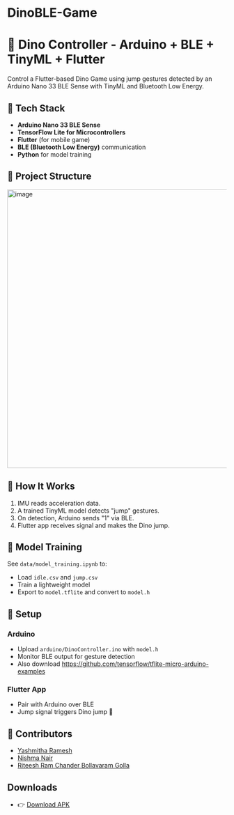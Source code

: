 # DinoBLE-Game
# 🦖 Dino Controller - Arduino + BLE + TinyML + Flutter

Control a Flutter-based Dino Game using jump gestures detected by an Arduino Nano 33 BLE Sense with TinyML and Bluetooth Low Energy.

## 🔧 Tech Stack
- **Arduino Nano 33 BLE Sense**
- **TensorFlow Lite for Microcontrollers**
- **Flutter** (for mobile game)
- **BLE (Bluetooth Low Energy)** communication
- **Python** for model training

## 📁 Project Structure
<img width="640" alt="image" src="https://github.com/user-attachments/assets/e792b145-966f-45c0-9b43-acd508eab3d2" />



## 🚀 How It Works
1. IMU reads acceleration data.
2. A trained TinyML model detects "jump" gestures.
3. On detection, Arduino sends "1" via BLE.
4. Flutter app receives signal and makes the Dino jump.

## 🧠 Model Training
See `data/model_training.ipynb` to:
- Load `idle.csv` and `jump.csv`
- Train a lightweight model
- Export to `model.tflite` and convert to `model.h`

## 🔌 Setup
### Arduino
- Upload `arduino/DinoController.ino` with `model.h`
- Monitor BLE output for gesture detection
- Also download <a href=https://github.com/tensorflow/tflite-micro-arduino-examples>https://github.com/tensorflow/tflite-micro-arduino-examples</a>

### Flutter App
- Pair with Arduino over BLE
- Jump signal triggers Dino jump 🦖

## 🙌 Contributors
- <a href=https://github.com/YASHMITHA-3>Yashmitha Ramesh</a>
- <a href=https://github.com/nishmanair>Nishma Nair</a> 
- <a href=https://github.com/riteesh-ram>Riteesh Ram Chander Bollavaram Golla </a>
 
## Downloads
- 👉 [Download APK](https://github.com/YASHMITHA-3/DinoBLE-Game/releases/tag/v1.0#:~:text=3-,app%2Drelease.apk,-16.6%20MB)
